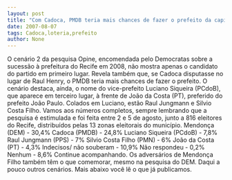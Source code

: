 ```yaml
---
layout: post
title: "Com Cadoca, PMDB teria mais chances de fazer o prefeito da capital"
date: 2007-08-07
tags: Cadoca,loteria,prefeito
author: None
---
```

O cen&aacute;rio 2 da pesquisa Opine, encomendada pelo Democratas sobre a sucess&atilde;o &agrave; prefeitura do Recife em 2008,&nbsp;n&atilde;o mostra apenas o candidato do partido em primeiro lugar. 
Revela&nbsp;tamb&eacute;m que, se&nbsp;Cadoca disputasse no lugar de Raul Henry, o PMDB teria mais chances de fazer o prefeito.&nbsp;O cen&aacute;rio destaca, ainda, o nome do vice-prefeito Luciano Siqueira (PCdoB), que aparece em terceiro lugar, &agrave; frente de Jo&atilde;o da Costa (PT), preferido do prefeito Jo&atilde;o Paulo. Colados em Luciano, est&atilde;o Raul Jungmann e Silvio Costa Filho.
Vamos aos n&uacute;meros completos, sempre lembrando que a pesquisa &eacute; estimulada e foi feita entre 2 e 5 de agosto, junto a 816 eleitores do Recife, distribu&iacute;dos pelas 13 zonas eleitorais do munic&iacute;pio.
Mendon&ccedil;a (DEM) - 30,4%
Cadoca (PMDB) - 24,8%
Luciano Siqueira (PCdoB) - 7,8%
Raul Jungmann (PPS) - 7%
Silvio Costa Filho (PMN) - 6%
Jo&atilde;o da Costa (PT) - 4,3%
Indecisos/ n&atilde;o souberam&nbsp;- 10,9%
N&atilde;o respondeu - 0,2%
Nenhum - 8,6%
Continue acompanhando. Os advers&aacute;rios de Mendon&ccedil;a Filho tamb&eacute;m t&ecirc;m o que comemorar, mesmo na pesquisa do DEM. Daqui a pouco outros cen&aacute;rios.
Mais abaixo voc&ecirc; l&ecirc; o que j&aacute; publicamos. 